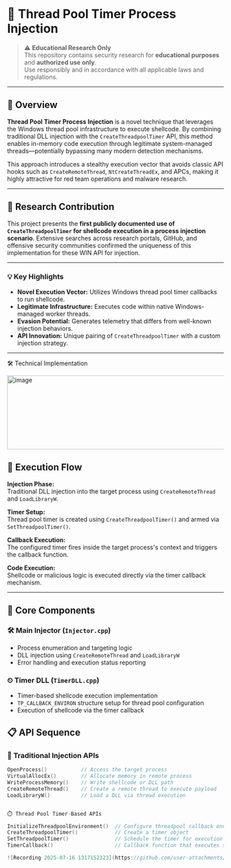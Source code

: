 # 🧬 Thread Pool Timer Process Injection

> ⚠️ **Educational Research Only**  
> This repository contains security research for **educational purposes** and **authorized use only**.  
> Use responsibly and in accordance with all applicable laws and regulations.

---

## 📖 Overview

**Thread Pool Timer Process Injection** is a novel technique that leverages the Windows thread pool infrastructure to execute shellcode. By combining traditional DLL injection with the `CreateThreadpoolTimer` API, this method enables in-memory code execution through legitimate system-managed threads—potentially bypassing many modern detection mechanisms.

This approach introduces a stealthy execution vector that avoids classic API hooks such as `CreateRemoteThread`, `NtCreateThreadEx`, and APCs, making it highly attractive for red team operations and malware research.

---

## 🔬 Research Contribution

This project presents the **first publicly documented use of `CreateThreadpoolTimer` for shellcode execution in a process injection scenario**. Extensive searches across research portals, GitHub, and offensive security communities confirmed the uniqueness of this implementation for these WIN API for injection.

---

### 💡 Key Highlights

- **Novel Execution Vector:** Utilizes Windows thread pool timer callbacks to run shellcode.
- **Legitimate Infrastructure:** Executes code within native Windows-managed worker threads.
- **Evasion Potential:** Generates telemetry that differs from well-known injection behaviors.
- **API Innovation:** Unique pairing of `CreateThreadpoolTimer` with a custom injection strategy.

---

🛠️ Technical Implementation

<img width="732" height="172" alt="image" src="https://github.com/user-attachments/assets/60df6f0d-b2e9-4d88-88c1-da88a3d1217a" />

## 🔄 Execution Flow

**Injection Phase:**  
Traditional DLL injection into the target process using `CreateRemoteThread` and `LoadLibraryW`.

**Timer Setup:**  
Thread pool timer is created using `CreateThreadpoolTimer()` and armed via `SetThreadpoolTimer()`.

**Callback Execution:**  
The configured timer fires inside the target process's context and triggers the callback function.

**Code Execution:**  
Shellcode or malicious logic is executed directly via the timer callback mechanism.

---

## 🧩 Core Components

### 🛠 Main Injector (`Injector.cpp`)
- Process enumeration and targeting logic  
- DLL injection using `CreateRemoteThread` and `LoadLibraryW`  
- Error handling and execution status reporting  

### ⏲ Timer DLL (`TimerDLL.cpp`)
- Timer-based shellcode execution implementation  
- `TP_CALLBACK_ENVIRON` structure setup for thread pool configuration  
- Execution of shellcode via the timer callback  


## 📋 API Sequence

### 🧪 Traditional Injection APIs
```cpp
OpenProcess()           // Access the target process
VirtualAllocEx()        // Allocate memory in remote process  
WriteProcessMemory()    // Write shellcode or DLL path
CreateRemoteThread()    // Create a remote thread to execute payload
LoadLibraryW()          // Load a DLL via thread execution


⏱️ Thread Pool Timer-Based APIs

InitializeThreadpoolEnvironment()  // Configure threadpool callback environment
CreateThreadpoolTimer()            // Create a timer object
SetThreadpoolTimer()               // Schedule the timer for execution
TimerCallback()                    // Callback function that executes shellcode

![Recording 2025-07-16 1317152323](https://github.com/user-attachments/assets/fe7d0f6f-a1e0-4198-8e06-dec994e42bd6)
